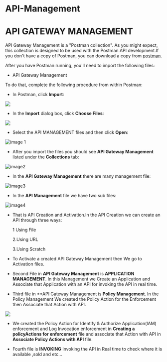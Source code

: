# API-Management
# API GATEWAY MANAGEMENT

API Gateway Management is a "Postman collection". As you might expect, this collection is designed to be used with the Postman API development.If you don't have a copy of Postman, you can download a copy from [postman](https://www.getpostman.com).

After you have Postman running, you'll need to import the following files:

- API Gateway Management

To do that, complete the following procedure from within Postman:

- In Postman, click **Import**:


![](https://dyzz9obi78pm5.cloudfront.net/app/image/id/5bb3f293ad121c164dafedde/n/postman-import.png)

- In the **Import** dialog box, click **Choose Files**:

![](https://dyzz9obi78pm5.cloudfront.net/app/image/id/5bb3f292ad121c7f4eafedc6/n/postman-import-dialog.png)

- Select the API MANAGEMENT files and then click **Open**:

![image 1](../Documents/Doc1/word/media/image1.png)

- After you import the files you should see **API Gateway Management** listed under the **Collections** tab:

![image2](../Documents/Doc2/word/media/image2.png)

- In the **API Gateway Management** there are many management file:

![image3](../Documents/Doc3/word/media/image3.png)

- In the **API Management** file we have two sub files:

![image4](../Documents/Doc4/word/media/image4.png)

- That is API Creation and Activation.In the API Creation we can create an API through three ways:
 
     1 Using File

     2.Using URL
    
     3.Using Scratch

- To Activate a created API Gateway Management then We go to Activation files.

-   Second File in **API Gateway Management** is **APPLICATION MANAGEMENT**.
In this Management we Create an Application and Associate that Application with an API for invoking the API in real time.

-  Third file in **API Gateway Management is **Policy Management**.
In the Policy Management We created the Policy Action for the Enforcement then Associate that Action with API.
<img src="C:\Users\VMAH\Documents\Doc5\word\media\image5.png" />



-  We created the Policy Action for Identify & Authorize Application(IAM) enforcement and Log Invocation enforcement in **Creating a policyActions for enforcement**  file  and associate that Action with API in **Associate Policy Actions with API** file.

-  Fourth file is **INVOKING** Invoking the API in Real time to check where it is available ,sold and etc...





